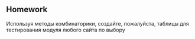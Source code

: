 ## Homework


Используя методы комбинаторики, создайте, пожалуйста, таблицы для тестирования модуля любого сайта по выбору



